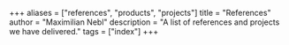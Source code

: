 +++
aliases = ["references", "products", "projects"]
title = "References"
author = "Maximilian Nebl"
description = "A list of references and projects we have delivered."
tags = ["index"]
+++
